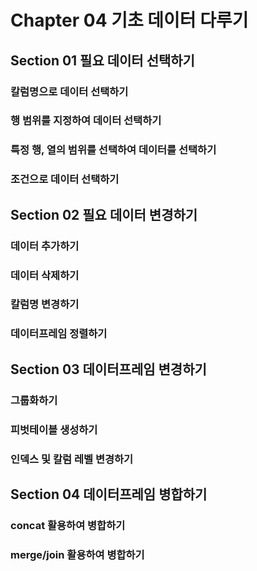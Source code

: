 # Chapter 04 기초 데이터 다루기
## Section 01 필요 데이터 선택하기
### 칼럼명으로 데이터 선택하기
### 행 범위를 지정하여 데이터 선택하기
### 특정 행, 열의 범위를 선택하여 데이터를 선택하기
### 조건으로 데이터 선택하기

## Section 02 필요 데이터 변경하기
### 데이터 추가하기
### 데이터 삭제하기
### 칼럼명 변경하기
### 데이터프레임 정렬하기

## Section 03 데이터프레임 변경하기
### 그룹화하기
### 피벗테이블 생성하기
### 인덱스 및 칼럼 레벨 변경하기

## Section 04 데이터프레임 병합하기
### concat 활용하여 병합하기
### merge/join 활용하여 병합하기